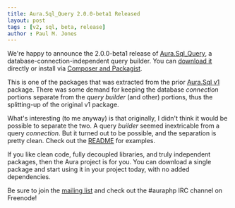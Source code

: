 ```yaml
---
title: Aura.Sql_Query 2.0.0-beta1 Released
layout: post
tags : [v2, sql, beta, release]
author : Paul M. Jones
---
```


We're happy to announce the 2.0.0-beta1 release of [Aura.Sql_Query][], a database-connection-independent query builder. You can [download it](https://github.com/auraphp/Aura.Sql_Query/releases) directly or install via [Composer and Packagist](https://packagist.org/packages/aura/sql-query).

This is one of the packages that was extracted from the prior [Aura.Sql v1][] package. There was some demand for keeping the database *connection* portions separate from the *query builder* (and other) portions, thus the splitting-up of the original v1 package.

What's interesting (to me anyway) is that originally, I didn't think it would be possible to separate the two.  A query *builder* seemed inextricable from a query *connection*.  But it turned out to be possible, and the separation is pretty clean.  Check out the [README][Aura.Sql_Query] for examples.

If you like clean code, fully decoupled libraries, and truly independent packages, then the Aura project is for you. You can download a single package and start using it in your project today, with no added dependencies.

Be sure to join the [mailing list][] and check out the #auraphp IRC channel on Freenode!

[Aura.Sql v1]: https://github.com/auraphp/Aura.Sql/
[Aura.Sql_Query]: https://github.com/auraphp/Aura.Sql_Query/tree/develop-2
[mailing list]: http://groups.google.com/group/auraphp
